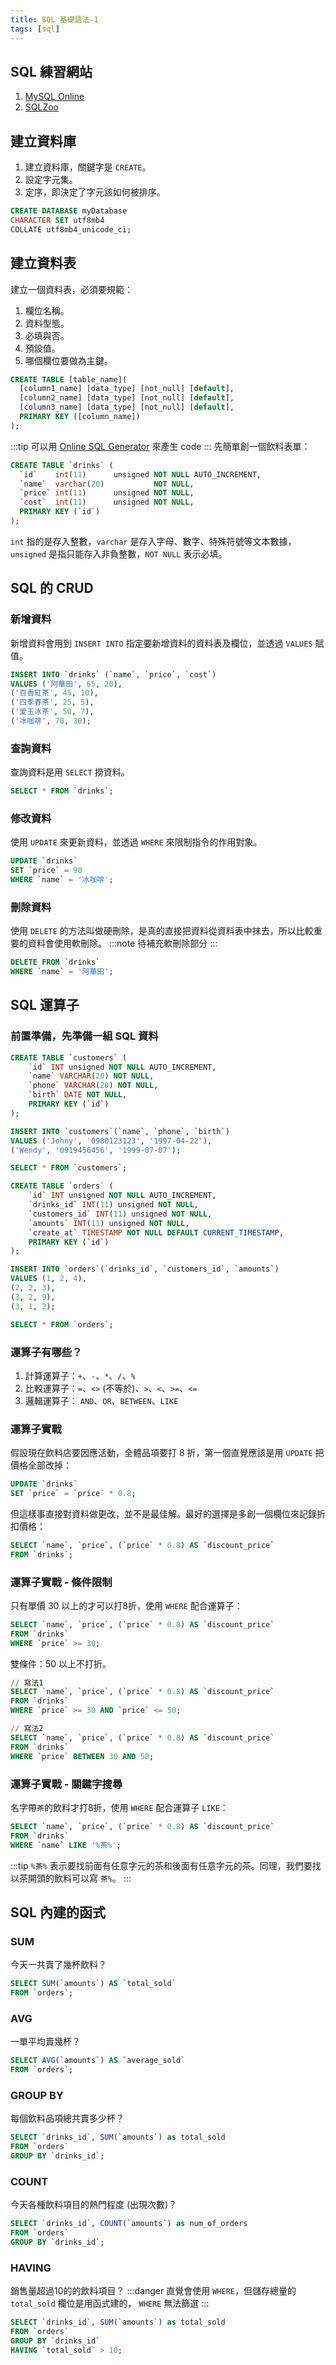 ```yaml
---
title: SQL 基礎語法-1
tags: [sql]
---
```

## SQL 練習網站
1. [MySQL Online](https://paiza.io/en/projects/new?language=mysql)
2. [SQLZoo](https://sqlzoo.net/wiki/SQL_Tutorial)

## 建立資料庫
1. 建立資料庫，關鍵字是 `CREATE`。
2. 設定字元集。
3. 定序，即決定了字元該如何被排序。
```sql
CREATE DATABASE myDatabase
CHARACTER SET utf8mb4
COLLATE utf8mb4_unicode_ci;
```

## 建立資料表
建立一個資料表，必須要規範：  
1. 欄位名稱。
2. 資料型態。
3. 必填與否。
4. 預設值。
5. 哪個欄位要做為主鍵。
```sql title='Sample'
CREATE TABLE [table_name](
  [column1_name] [data_type] [not_null] [default],
  [column2_name] [data_type] [not_null] [default],
  [column3_name] [data_type] [not_null] [default],
  PRIMARY KEY ([column_name])
);
```
:::tip
可以用 [Online SQL Generator](https://wtools.io/generate-sql-create-table) 來產生 code
:::
先簡單創一個飲料表單：
```sql title='drinks'
CREATE TABLE `drinks` (
  `id`    int(11)      unsigned NOT NULL AUTO_INCREMENT,
  `name`  varchar(20)           NOT NULL,
  `price` int(11)      unsigned NOT NULL,
  `cost`  int(11)      unsigned NOT NULL,
  PRIMARY KEY (`id`)
);
```
`int` 指的是存入整數，`varchar` 是存入字母、數字、特殊符號等文本數據，`unsigned` 是指只能存入非負整數，`NOT NULL` 表示必填。

## SQL 的 CRUD
### 新增資料
新增資料會用到 `INSERT INTO` 指定要新增資料的資料表及欄位，並透過 `VALUES` 賦值。
```sql
INSERT INTO `drinks` (`name`, `price`, `cost`)
VALUES ('阿華田', 65, 20),
('百香紅茶', 45, 10),
('四季春茶', 25, 5),
('愛玉冰茶', 50, 7),
('冰咖啡', 70, 30);
```

### 查詢資料
查詢資料是用 `SELECT` 撈資料。
```sql
SELECT * FROM `drinks`;
```

### 修改資料
使用 `UPDATE` 來更新資料，並透過 `WHERE` 來限制指令的作用對象。
```sql
UPDATE `drinks`
SET `price` = 90
WHERE `name` = '冰咖啡';
```

### 刪除資料
使用 `DELETE` 的方法叫做硬刪除，是真的直接把資料從資料表中抹去，所以比較重要的資料會使用軟刪除。
:::note
待補充軟刪除部分
:::
```sql
DELETE FROM `drinks`
WHERE `name` = '阿華田';
```

## SQL 運算子
### 前置準備，先準備一組 SQL 資料
```sql title='customers'
CREATE TABLE `customers` (
	`id` INT unsigned NOT NULL AUTO_INCREMENT,
	`name` VARCHAR(20) NOT NULL,
	`phone` VARCHAR(20) NOT NULL,
	`birth` DATE NOT NULL,
	PRIMARY KEY (`id`)
);

INSERT INTO `customers`(`name`, `phone`, `birth`)
VALUES ('Johny', '0980123123', '1997-04-22'),
('Wendy', '0919456456', '1999-07-07');

SELECT * FROM `customers`;
```
```sql title='orders'
CREATE TABLE `orders` (
    `id` INT unsigned NOT NULL AUTO_INCREMENT,
    `drinks_id` INT(11) unsigned NOT NULL,
    `customers_id` INT(11) unsigned NOT NULL,
    `amounts` INT(11) unsigned NOT NULL,
    `create_at` TIMESTAMP NOT NULL DEFAULT CURRENT_TIMESTAMP,
    PRIMARY KEY (`id`)
);

INSERT INTO `orders`(`drinks_id`, `customers_id`, `amounts`)
VALUES (1, 2, 4),
(2, 2, 3),
(3, 2, 9),
(3, 1, 2);

SELECT * FROM `orders`;
```

### 運算子有哪些？
1. 計算運算子：`+`、`-`、`*`、`/`、`%`
2. 比較運算子：`=`、`<>` (不等於)、`>`、`<`、`>=`、`<=`
3. 邏輯運算子： `AND`、`OR`、`BETWEEN`、`LIKE`

### 運算子實戰
假設現在飲料店要因應活動，全體品項要打 8 折，第一個直覺應該是用 `UPDATE` 把價格全部改掉：
```sql title='ver.update'
UPDATE `drinks`
SET `price` = `price` * 0.8;
```
但這樣事直接對資料做更改，並不是最佳解。最好的選擇是多創一個欄位來記錄折扣價格：
```sql title='best solution'
SELECT `name`, `price`, (`price` * 0.8) AS `discount_price`
FROM `drinks`;
```

### 運算子實戰 - 條件限制
只有單價 30 以上的才可以打8折，使用 `WHERE` 配合運算子：
```sql
SELECT `name`, `price`, (`price` * 0.8) AS `discount_price`
FROM `drinks`
WHERE `price` >= 30;
```
雙條件：50 以上不打折。
```sql
// 寫法1
SELECT `name`, `price`, (`price` * 0.8) AS `discount_price`
FROM `drinks`
WHERE `price` >= 30 AND `price` <= 50;

// 寫法2
SELECT `name`, `price`, (`price` * 0.8) AS `discount_price`
FROM `drinks`
WHERE `price` BETWEEN 30 AND 50;
```

### 運算子實戰 - 關鍵字搜尋
名字帶`茶`的飲料才打8折，使用 `WHERE` 配合運算子 `LIKE`：
```sql
SELECT `name`, `price`, (`price` * 0.8) AS `discount_price`
FROM `drinks`
WHERE `name` LIKE '%茶%';
```
:::tip
`%茶%` 表示要找前面有任意字元的茶和後面有任意字元的茶。同理，我們要找以茶開頭的飲料可以寫 `茶%`。
:::

## SQL 內建的函式
### SUM
今天一共賣了幾杯飲料？
```sql
SELECT SUM(`amounts`) AS `total_sold`
FROM `orders`;
```

### AVG
一單平均賣幾杯？
```sql
SELECT AVG(`amounts`) AS `average_sold`
FROM `orders`;
```

### GROUP BY
每個飲料品項總共賣多少杯？
```sql
SELECT `drinks_id`, SUM(`amounts`) as total_sold
FROM `orders`
GROUP BY `drinks_id`;
```

### COUNT
今天各種飲料項目的熱門程度 (出現次數)？
```sql
SELECT `drinks_id`, COUNT(`amounts`) as num_of_orders
FROM `orders`
GROUP BY `drinks_id`;
```

### HAVING
銷售量超過10的的飲料項目？
:::danger
直覺會使用 `WHERE`，但儲存總量的 `total_sold` 欄位是用函式建的， `WHERE` 無法篩選
:::
```sql
SELECT `drinks_id`, SUM(`amounts`) as total_sold
FROM `orders`
GROUP BY `drinks_id`
HAVING `total_sold` > 10;
```